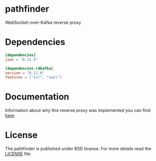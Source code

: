 # pathfinder
WebSocket-over-Kafka reverse proxy

# Dependencies
```toml
[dependencies]
json = "0.11.9"

[dependencies.rdkafka]
version = "0.12.0"
features = ["ssl", "sasl"]
```

# Documentation
Information about why this reverse proxy was implemented you can find [here](https://github.com/OpenMatchmaking/documentation/blob/master/docs/components.md#reverse-proxy).

# License
The pathfinder is published under BSD license. For more details read the [LICENSE](https://github.com/OpenMatchmaking/pathfinder/blob/master/LICENSE) file.
